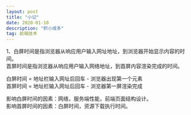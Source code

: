 ```yaml
---
layout: post
title: "小记"
date: 2020-01-10 
description: "积小成多"
tag: 前端技术
---
```


1、白屏时间是指浏览器从响应用户输入网址地址，到浏览器开始显示内容的时间。  
  首屏时间是指浏览器从响应用户输入网络地址，到首屏内容渲染完成的时间。
  
  白屏时间 = 地址栏输入网址后回车 - 浏览器出现第一个元素  
  首屏时间 = 地址栏输入网址后回车 - 浏览器第一屏渲染完成
  
  影响白屏时间的因素：网络，服务端性能，前端页面结构设计。  
  影响首屏时间的因素：白屏时间，资源下载执行时间。






  
